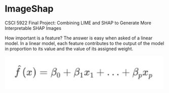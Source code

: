 # ImageShap
CSCI 5922 Final Project: Combining LIME and SHAP to Generate More Interpretable SHAP Images

How important is a feature?
The answer is easy when asked of a linear model. In a linear model, each feature contributes to the output of the model in proportion to its value and the value of its assigned weight.

![alt text](https://github.com/lhayne/ImageShap/blob/master/docs/linearEquation.png)
